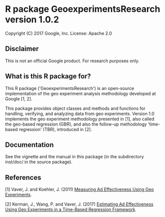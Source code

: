 # R package GeoexperimentsResearch version 1.0.2

Copyright (C) 2017 Google, Inc.
License: Apache 2.0

## Disclaimer

This is not an official Google product. For research purposes only.

## What is this R package for?

This R package ('GeoexperimentsResearch') is an open-source implementation of the geo
experiment analysis methodology developed at Google [1, 2].

This package provides object classes and methods and functions for handling,
verifying, and analyzing data from geo experiments. Version 1.0 implements the
geo experiment methodology presented in [1], also called the geo-based
regression (GBR), and also the follow-up methodology 'time-based regression'
(TBR), introduced in [2].

## Documentation

See the vignette and the manual in this package (in the subdirectory inst/doc/
in the source package).

## References

[1] Vaver, J. and Koehler, J. (2011)
    [Measuring Ad Effectiveness Using Geo Experiments](http://static.googleusercontent.com/media/research.google.com/en//pubs/archive/38355.pdf).

[2] Kerman, J., Wang, P. and Vaver, J. (2017)
    [Estimating Ad Effectiveness Using Geo Experiments in a Time-Based Regression Framework](https://research.google.com/pubs/pub45950.html).

